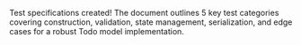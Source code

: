 Test specifications created! The document outlines 5 key test categories covering construction, validation, state management, serialization, and edge cases for a robust Todo model implementation.